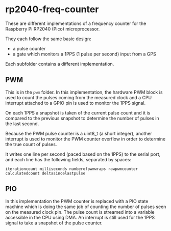 # rp2040-freq-counter
These are different implementations of a frequency counter for the Raspberry Pi RP2040 (Pico) microprocessor.

They each follow the same basic design:

* a pulse counter
* a gate which monitors a 1PPS (1 pulse per second) input from a GPS

Each subfolder contains a different implementation.

## PWM

This is in the `pwm` folder.  In this implementation, the hardware PWM block is used to count the pulses coming from the measured clock and a CPU interrupt attached to a GPIO pin is used to monitor the 1PPS signal.  

On each 1PPS a snapshot is taken of the current pulse count and it is compared to the previous snapshot to determine the number of pulses in the last second.

Because the PWM pulse counter is a uint8_t (a short integer), another interrupt is used to monitor the PWM counter overflow in order to determine the true count of pulses.

It writes one line per second (paced based on the 1PPS) to the serial port, and each line has the following fields, separated by spaces:

```
iterationcount milliseconds numberofpwmwraps rawpwmcounter calculatedcount deltasincelastpulse
```

## PIO

In this implementation the PWM counter is replaced with a PIO state machine which is doing the same job of counting the number of pulses seen on the measured clock pin.  The pulse count is streamed into a variable accessible in the CPU using DMA.  An interrupt is still used for the 1PPS signal to take a snapshot of the pulse counter.
